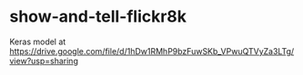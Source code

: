 # show-and-tell-flickr8k

Keras model at https://drive.google.com/file/d/1hDw1RMhP9bzFuwSKb_VPwuQTVyZa3LTg/view?usp=sharing
